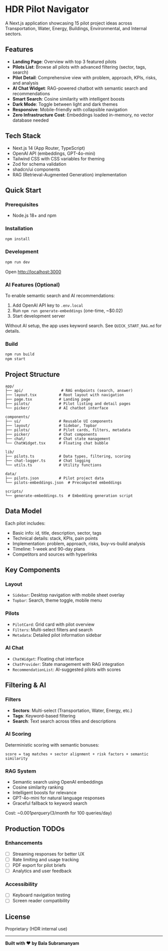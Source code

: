 # HDR Pilot Navigator

A Next.js application showcasing 15 pilot project ideas across Transportation, Water, Energy, Buildings, Environmental, and Internal sectors.

## Features

- **Landing Page**: Overview with top 3 featured pilots
- **Pilots List**: Browse all pilots with advanced filtering (sector, tags, search)
- **Pilot Detail**: Comprehensive view with problem, approach, KPIs, risks, and analysis
- **AI Chat Widget**: RAG-powered chatbot with semantic search and recommendations
- **Smart Search**: Cosine similarity with intelligent boosts
- **Dark Mode**: Toggle between light and dark themes
- **Responsive**: Mobile-friendly with collapsible navigation
- **Zero Infrastructure Cost**: Embeddings loaded in-memory, no vector database needed

## Tech Stack

- Next.js 14 (App Router, TypeScript)
- OpenAI API (embeddings, GPT-4o-mini)
- Tailwind CSS with CSS variables for theming
- Zod for schema validation
- shadcn/ui components
- RAG (Retrieval-Augmented Generation) implementation

## Quick Start

### Prerequisites
- Node.js 18+ and npm

### Installation
```bash
npm install
```

### Development
```bash
npm run dev
```
Open [http://localhost:3000](http://localhost:3000)

### AI Features (Optional)
To enable semantic search and AI recommendations:

1. Add OpenAI API key to `.env.local`
2. Run `npm run generate-embeddings` (one-time, ~$0.02)
3. Start development server

Without AI setup, the app uses keyword search. See `QUICK_START_RAG.md` for details.

### Build
```bash
npm run build
npm start
```

## Project Structure

```
app/
├── api/                 # RAG endpoints (search, answer)
├── layout.tsx          # Root layout with navigation
├── page.tsx            # Landing page
├── pilots/             # Pilot listing and detail pages
└── picker/             # AI chatbot interface

components/
├── ui/                 # Reusable UI components
├── layout/             # Sidebar, Topbar
├── pilots/             # Pilot cards, filters, metadata
├── picker/             # Chat components
├── chat/               # Chat state management
└── ChatWidget.tsx      # Floating chat bubble

lib/
├── pilots.ts           # Data types, filtering, scoring
├── chat-logger.ts      # Chat logging
└── utils.ts            # Utility functions

data/
├── pilots.json         # Pilot project data
└── pilots-embeddings.json  # Precomputed embeddings

scripts/
└── generate-embeddings.ts  # Embedding generation script
```

## Data Model

Each pilot includes:
- Basic info: id, title, description, sector, tags
- Technical details: stack, KPIs, pain points
- Implementation: problem, approach, risks, buy-vs-build analysis
- Timeline: 1-week and 90-day plans
- Competitors and sources with hyperlinks

## Key Components

### Layout
- `Sidebar`: Desktop navigation with mobile sheet overlay
- `Topbar`: Search, theme toggle, mobile menu

### Pilots
- `PilotCard`: Grid card with pilot overview
- `Filters`: Multi-select filters and search
- `Metadata`: Detailed pilot information sidebar

### AI Chat
- `ChatWidget`: Floating chat interface
- `ChatProvider`: State management with RAG integration
- `RecommendationList`: AI-suggested pilots with scores

## Filtering & AI

### Filters
- **Sectors**: Multi-select (Transportation, Water, Energy, etc.)
- **Tags**: Keyword-based filtering
- **Search**: Text search across titles and descriptions

### AI Scoring
Deterministic scoring with semantic bonuses:
```
score = tag matches + sector alignment + risk factors + semantic similarity
```

### RAG System
- Semantic search using OpenAI embeddings
- Cosine similarity ranking
- Intelligent boosts for relevance
- GPT-4o-mini for natural language responses
- Graceful fallback to keyword search

Cost: ~$0.001 per query ($3/month for 100 queries/day)

## Production TODOs

### Enhancements
- [ ] Streaming responses for better UX
- [ ] Rate limiting and usage tracking
- [ ] PDF export for pilot briefs
- [ ] Analytics and user feedback

### Accessibility
- [ ] Keyboard navigation testing
- [ ] Screen reader compatibility

## License

Proprietary (HDR internal use)

---

**Built with ❤️ by Bala Subramanyam**
